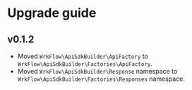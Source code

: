 # Upgrade guide

## v0.1.2

- Moved `WrkFlow\ApiSdkBuilder\ApiFactory` to `WrkFlow\ApiSdkBuilder\Factories\ApiFactory`.
- Moved `WrkFlow\ApiSdkBuilder\Response` namespace to `WrkFlow\ApiSdkBuilder\Factories\Responses` namespace.
